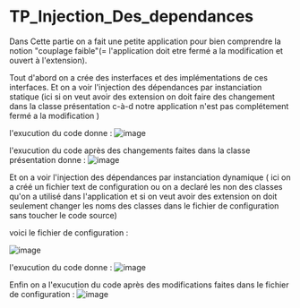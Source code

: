 # TP_Injection_Des_dependances

Dans Cette partie on a fait une petite application pour bien comprendre la notion "couplage faible"(= l'application doit etre fermé a la modification et ouvert à l'extension).


Tout d'abord on a crée des insterfaces et des implémentations de ces interfaces.
Et on a voir l'injection des dépendances par instanciation statique (ici si on veut avoir des extension on doit faire des changement dans la classe présentation c-à-d notre application n'est pas complétement fermé a la modification )



l'exucution du code donne :
![image](https://user-images.githubusercontent.com/84719124/162339889-13977519-28e2-4227-91e6-52fc14f111bf.png)



l'exucution du code après des changements faites dans la classe présentation  donne :
![image](https://user-images.githubusercontent.com/84719124/162339912-eac751e1-845a-489f-be94-2de41b54148e.png)



Et on a voir l'injection des dépendances par instanciation dynamique ( ici on a créé un fichier text de configuration ou on a declaré les non des classes qu'on a utilisé dans l'application et  si on veut avoir des extension on doit seulement changer les noms des classes dans le fichier de configuration sans toucher le code source)



voici le fichier de configuration :

![image](https://user-images.githubusercontent.com/84719124/162340799-931fbf47-7c2b-4192-8f25-4d5b6312bb7d.png)



l'exucution du code donne :
![image](https://user-images.githubusercontent.com/84719124/162341034-e9ce2eb5-4437-4969-b93e-9f9773aea763.png)



Enfin on a l'exucution du code après des modifications faites dans le fichier de configuration :
![image](https://user-images.githubusercontent.com/84719124/162341237-47c56cbe-d818-428d-9356-9aa7fb93c08d.png)

